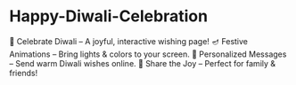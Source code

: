 # Happy-Diwali-Celebration
🎉 Celebrate Diwali – A joyful, interactive wishing page! 🪔 Festive Animations – Bring lights &amp; colors to your screen. 🎊 Personalized Messages – Send warm Diwali wishes online. 🌟 Share the Joy – Perfect for family &amp; friends!
